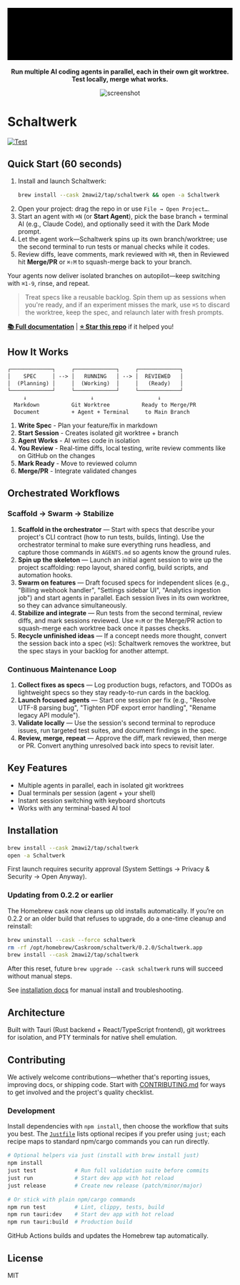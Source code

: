 <div align="center">

![Schaltwerk Logo](./ascii_logo.gif)

**Run multiple AI coding agents in parallel, each in their own git worktree. Test locally, merge what works.**

<img width="1702" height="964" alt="screenshot" src="https://github.com/user-attachments/assets/95e8f5cb-f13e-427c-9257-fc9f13402e5c" />

</div>

# Schaltwerk

[![Test](https://github.com/2mawi2/schaltwerk/actions/workflows/test.yml/badge.svg)](https://github.com/2mawi2/schaltwerk/actions/workflows/test.yml)

## Quick Start (60 seconds)

1. Install and launch Schaltwerk:
   ```bash
   brew install --cask 2mawi2/tap/schaltwerk && open -a Schaltwerk
   ```
2. Open your project: drag the repo in or use `File → Open Project…`.
3. Start an agent with `⌘N` (or **Start Agent**), pick the base branch + terminal AI (e.g., Claude Code), and optionally seed it with the Dark Mode prompt.
4. Let the agent work—Schaltwerk spins up its own branch/worktree; use the second terminal to run tests or manual checks while it codes.
5. Review diffs, leave comments, mark reviewed with `⌘R`, then in Reviewed hit **Merge/PR** or `⌘⇧M` to squash-merge back to your branch.

Your agents now deliver isolated branches on autopilot—keep switching with `⌘1-9`, rinse, and repeat.

> Treat specs like a reusable backlog. Spin them up as sessions when you're ready, and if an experiment misses the mark, use `⌘S` to discard the worktree, keep the spec, and relaunch later with fresh prompts.

**[📚 Full documentation](https://schaltwerk.mintlify.app)** | **[⭐ Star this repo](https://github.com/2mawi2/schaltwerk)** if it helped you!

## How It Works

```
┌─────────────┐     ┌─────────────┐     ┌─────────────┐
│    SPEC     │ --> │   RUNNING   │ --> │  REVIEWED   │
│  (Planning) │     │  (Working)  │     │   (Ready)   │
└─────────────┘     └─────────────┘     └─────────────┘
     ↓                    ↓                    ↓
  Markdown          Git Worktree          Ready to Merge/PR
  Document          + Agent + Terminal     to Main Branch
```

1. **Write Spec** - Plan your feature/fix in markdown
2. **Start Session** - Creates isolated git worktree + branch
3. **Agent Works** - AI writes code in isolation
4. **You Review** - Real-time diffs, local testing, write review comments like on GitHub on the changes
5. **Mark Ready** - Move to reviewed column
6. **Merge/PR** - Integrate validated changes

## Orchestrated Workflows

### Scaffold → Swarm → Stabilize
1. **Scaffold in the orchestrator** — Start with specs that describe your project's CLI contract (how to run tests, builds, linting). Use the orchestrator terminal to make sure everything runs headless, and capture those commands in `AGENTS.md` so agents know the ground rules.
2. **Spin up the skeleton** — Launch an initial agent session to wire up the project scaffolding: repo layout, shared config, build scripts, and automation hooks.
3. **Swarm on features** — Draft focused specs for independent slices (e.g., "Billing webhook handler", "Settings sidebar UI", "Analytics ingestion job") and start agents in parallel. Each session lives in its own worktree, so they can advance simultaneously.
4. **Stabilize and integrate** — Run tests from the second terminal, review diffs, and mark sessions reviewed. Use `⌘⇧M` or the Merge/PR action to squash-merge each worktree back once it passes checks.
5. **Recycle unfinished ideas** — If a concept needs more thought, convert the session back into a spec (`⌘S`): Schaltwerk removes the worktree, but the spec stays in your backlog for another attempt.

### Continuous Maintenance Loop
1. **Collect fixes as specs** — Log production bugs, refactors, and TODOs as lightweight specs so they stay ready-to-run cards in the backlog.
2. **Launch focused agents** — Start one session per fix (e.g., "Resolve UTF-8 parsing bug", "Tighten PDF export error handling", "Rename legacy API module").
3. **Validate locally** — Use the session's second terminal to reproduce issues, run targeted test suites, and document findings in the spec.
4. **Review, merge, repeat** — Approve the diff, mark reviewed, then merge or PR. Convert anything unresolved back into specs to revisit later.

## Key Features

- Multiple agents in parallel, each in isolated git worktrees
- Dual terminals per session (agent + your shell)
- Instant session switching with keyboard shortcuts
- Works with any terminal-based AI tool

## Installation

```bash
brew install --cask 2mawi2/tap/schaltwerk
open -a Schaltwerk
```

First launch requires security approval (System Settings → Privacy & Security → Open Anyway).

### Updating from 0.2.2 or earlier

The Homebrew cask now cleans up old installs automatically. If you’re on 0.2.2 or an older build that refuses to upgrade, do a one-time cleanup and reinstall:

```bash
brew uninstall --cask --force schaltwerk
rm -rf /opt/homebrew/Caskroom/schaltwerk/0.2.0/Schaltwerk.app
brew install --cask 2mawi2/tap/schaltwerk
```

After this reset, future `brew upgrade --cask schaltwerk` runs will succeed without manual steps.

See [installation docs](https://schaltwerk.mintlify.app/installation) for manual install and troubleshooting.

## Architecture

Built with Tauri (Rust backend + React/TypeScript frontend), git worktrees for isolation, and PTY terminals for native shell emulation.

## Contributing

We actively welcome contributions—whether that's reporting issues, improving docs, or shipping code. Start with [CONTRIBUTING.md](./CONTRIBUTING.md) for ways to get involved and the project's quality checklist.

### Development

Install dependencies with `npm install`, then choose the workflow that suits you best. The [`Justfile`](./Justfile) lists optional recipes if you prefer using `just`; each recipe maps to standard npm/cargo commands you can run directly.

```bash
# Optional helpers via just (install with brew install just)
npm install
just test            # Run full validation suite before commits
just run             # Start dev app with hot reload
just release         # Create new release (patch/minor/major)
```

```bash
# Or stick with plain npm/cargo commands
npm run test         # Lint, clippy, tests, build
npm run tauri:dev    # Start dev app with hot reload
npm run tauri:build  # Production build
```

GitHub Actions builds and updates the Homebrew tap automatically.

## License

MIT

